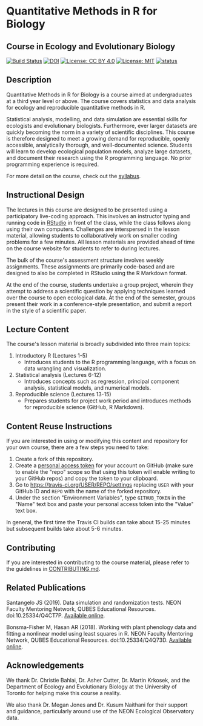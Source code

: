 Quantitative Methods in R for Biology
=========================================

Course in Ecology and Evolutionary Biology
------------------------------------------

[![Build Status](https://github.com/UofTCoders/rcourse/workflows/deploy/badge.svg)](https://github.com/UofTCoders/rcourse/actions)
[![DOI](https://zenodo.org/badge/97400494.svg)](https://zenodo.org/badge/latestdoi/97400494)
[![License: CC BY 4.0](https://img.shields.io/badge/License-CC%20BY%204.0-lightgrey.svg)](https://creativecommons.org/licenses/by/4.0/)
[![License: MIT](https://img.shields.io/badge/License-MIT-yellow.svg)](https://opensource.org/licenses/MIT)
[![status](http://jose.theoj.org/papers/1a083e69c49c15011f9404dfab9b1ec8/status.svg)](http://jose.theoj.org/papers/1a083e69c49c15011f9404dfab9b1ec8)

## Description

Quantitative Methods in R for Biology is a course aimed at undergraduates at a third year level or above. 
The course covers statistics and data analysis for ecology and reproducible quantitative methods in R. 

Statistical analysis, modelling, and data simulation are essential skills for ecologists and evolutionary biologists. 
Furthermore, ever larger datasets are quickly becoming the norm in a variety of scientific disciplines. 
This course is therefore designed to meet a growing demand for reproducible, openly accessible, 
analytically thorough, and well-documented science. Students will learn to develop ecological population models, 
analyze large datasets, and document their research using the R programming language. No prior programming experience is required.

For more detail on the course, check out the [syllabus](https://uoftcoders.github.io/rcourse/).

## Instructional Design

The lectures in this course are designed to be presented using a participatory live-coding approach.
This involves an instructor typing and running code in [RStudio](https://www.rstudio.com/) in front of the class, while the class follows
along using their own computers. Challenges are interspersed in the lesson material, allowing students to 
collaboratively work on smaller coding problems for a few minutes. All lesson materials are provided ahead
of time on the course website for students to refer to during lectures.

The bulk of the course's assessment structure involves weekly assignments. These assignments
are primarily code-based and are designed to also be completed in RStudio using the R Markdown format.

At the end of the course, students undertake a group project, wherein they attempt to address a scientific
question by applying techniques learned over the course to open ecological data. At the end of the semester,
groups present their work in a conference-style presentation, and submit a report in the style of a scientific paper. 

## Lecture Content

The course's lesson material is broadly subdivided into three main topics:

1. Introductory R (Lectures 1-5)
    * Introduces students to the R programming language, with a focus on 
      data wrangling and visualization.
2. Statistical analysis (Lectures 6-12)
    * Introduces concepts such as regression, principal component analysis, statistical models, and numerical models.
3. Reproducible science (Lectures 13-15)
    * Prepares students for project work period and introduces methods for reproducible science (GitHub, R Markdown).

## Content Reuse Instructions

If you are interested in using or modifying this content and repository for your 
own course, there are a few steps you need to take:

1. Create a fork of this repository.
1. Create a [personal access token](https://help.github.com/en/articles/creating-a-personal-access-token-for-the-command-line) for your account on GitHub (make sure to enable the "repo" scope so that using this token will enable writing to your GitHub repos) and copy the token to your clipboard.
1. Go to https://travis-ci.org/USER/REPO/settings replacing `USER` with your GitHub ID and `REPO` with the name of the forked repository.
1. Under the section "Environment Variables", type `GITHUB_TOKEN` in the "Name" text box and paste your personal access token into the "Value" text box.

In general, the first time the Travis CI builds can take about 15-25 minutes but subsequent builds take about 5-6 minutes.

## Contributing

If you are interested in contributing to the course material, please refer to the guidelines in [CONTRIBUTING.md](https://github.com/UofTCoders/rcourse/blob/master/CONTRIBUTING.md). 

## Related Publications

Santangelo JS (2019). Data simulation and randomization tests. NEON Faculty Mentoring Network, QUBES Educational Resources. doi:10.25334/Q4CT7P. [Available online](https://qubeshub.org/qubesresources/publications/996/1).

Bonsma-Fisher M, Hasan AR (2018). Working with plant phenology data and fitting a nonlinear model using least squares in R. NEON Faculty Mentoring Network, QUBES Educational Resources. doi:10.25334/Q4Q73D. [Available online](https://qubeshub.org/qubesresources/publications/978/1).

## Acknowledgements

We thank Dr. Christie Bahlai, Dr. Asher Cutter, Dr. Martin Krkosek, and the Department of Ecology
and Evolutionary Biology at the University of Toronto for helping make this course a reality.

We also thank Dr. Megan Jones and Dr. Kusum Naithani for their support and guidance, particularly
around use of the NEON Ecological Observatory data. 
